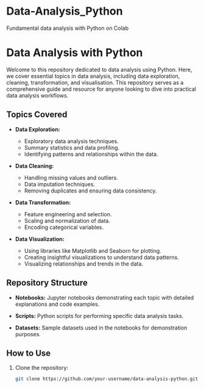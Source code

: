 # Data-Analysis_Python
Fundamental data analysis with Python on Colab

# Data Analysis with Python

Welcome to this repository dedicated to data analysis using Python. Here, we cover essential topics in data analysis, including data exploration, cleaning, transformation, and visualisation. This repository serves as a comprehensive guide and resource for anyone looking to dive into practical data analysis workflows.

## Topics Covered

- **Data Exploration:**
  - Exploratory data analysis techniques.
  - Summary statistics and data profiling.
  - Identifying patterns and relationships within the data.

- **Data Cleaning:**
  - Handling missing values and outliers.
  - Data imputation techniques.
  - Removing duplicates and ensuring data consistency.

- **Data Transformation:**
  - Feature engineering and selection.
  - Scaling and normalization of data.
  - Encoding categorical variables.

- **Data Visualization:**
  - Using libraries like Matplotlib and Seaborn for plotting.
  - Creating insightful visualizations to understand data patterns.
  - Visualizing relationships and trends in the data.

## Repository Structure

- **Notebooks:** Jupyter notebooks demonstrating each topic with detailed explanations and code examples.
  
- **Scripts:** Python scripts for performing specific data analysis tasks.
  
- **Datasets:** Sample datasets used in the notebooks for demonstration purposes.

## How to Use

1. Clone the repository:
   ```bash
   git clone https://github.com/your-username/data-analysis-python.git
